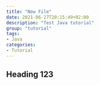 ```yaml
---
title: "New File"
date: 2021-06-27T20:15:49+02:00
description: "Test Java tutorial"
group: "tutorial"
tags:
- Java
categories:
- Tutorial
---
```


## Heading 123